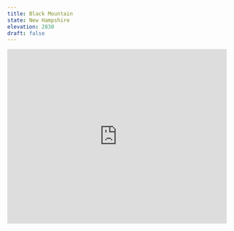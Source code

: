 ```yaml
---
title: Black Mountain 
state: New Hampshire
elevation: 2830 
draft: false
---
```

<iframe class="alltrails" src="https://www.alltrails.com/widget/trail/us/new-hampshire/chippewa-trail?u=i&sh=q5vqbr" width="100%" height="400" frameborder="0" scrolling="no" marginheight="0" marginwidth="0" title="AllTrails: Trail Guides and Maps for Hiking, Camping, and Running"></iframe>
